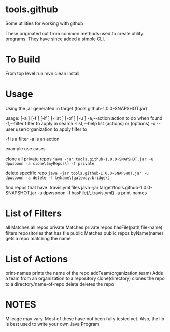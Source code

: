 # tools.github
Some utilities for working with github

These originated out from common methods used to create utility programs.  They have since added a simple CLI.

# To Build
From top level run mvn clean install

# Usage

Using the jar generated in target (tools.github-1.0.0-SNAPSHOT.jar)

usage:  [-a <arg>] [-f <arg>] [-if <arg>] [-list <arg>] [-of <arg>] [-u <arg>]
 -a,--action <arg>         action to do when found
 -f,--filter <arg>         filter to apply in search
 -list,--help <arg>        list (actions) or (options)
 -u,--user <arg>           user/organization to apply filter to

-f is a filter
-a is an action

example use cases

clone all private repos
`java -jar tools.github-1.0.0-SNAPSHOT.jar -u dpwspoon -a clone\(myRepos\) -f private`

delete specific repo
`java -jar tools.github-1.0.0-SNAPSHOT.jar -u dpwspoon -a delete -f byName\(gateway.bridge\)`

find repos that have .travis.yml files
java -jar target/tools.github-1.0.0-SNAPSHOT.jar -u dpwspoon -f hasFile\(/,.travis.yml\) -a print-names

# List of Filters
all                 		    Matches all repos
private		                    Matches private repos
hasFile(path,file-name)		    filters repositories that has file
public		                    Matches public repos
byName(name)		            gets a repo matching the name

# List of Actions
print-names		                prints the name of the repo
addTeam(organization,team)		Adds a team from an organization to a repository
clone(directory)		        clones the repo to a directory/name-of-repo
delete		                    deletes the repo

# NOTES
Mileage may vary.  Most of these have not been fully tested yet.  Also, the lib is best used to write your own Java Program
